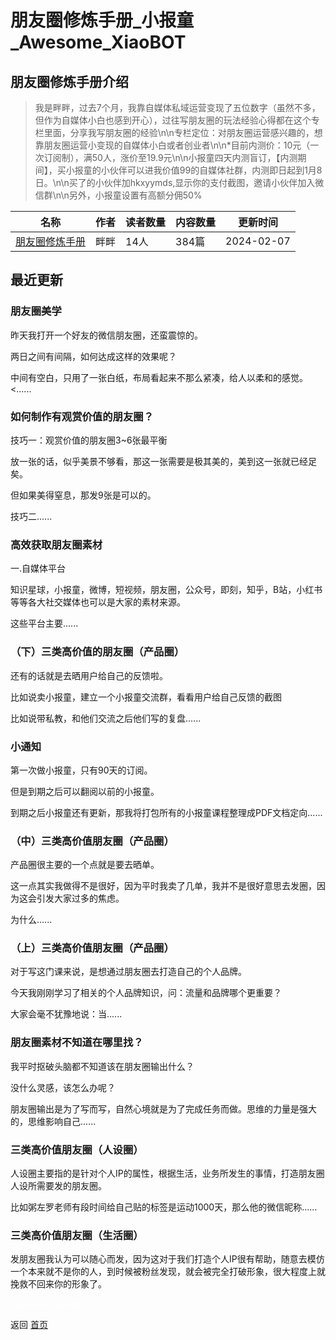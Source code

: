 # 朋友圈修炼手册_小报童_Awesome_XiaoBOT

## 朋友圈修炼手册介绍
> 我是畔畔，过去7个月，我靠自媒体私域运营变现了五位数字（虽然不多，但作为自媒体小白也感到开心），过往写朋友圈的玩法经验心得都在这个专栏里面，分享我写朋友圈的经验\n\n专栏定位：对朋友圈运营感兴趣的，想靠朋友圈运营小变现的自媒体小白或者创业者\n\n*目前内测价：10元（一次订阅制），满50人，涨价至19.9元\n\n小报童四天内测盲订，【内测期间】，买小报童的小伙伴可以进我价值99的自媒体社群，内测即日起到1月8日。\n\n买了的小伙伴加hkxyymds,显示你的支付截图，邀请小伙伴加入微信群\n\n另外，小报童设置有高额分佣50%  
  


|名称|作者|读者数量|内容数量|更新时间|
|---|---|---|---|---|
|[朋友圈修炼手册](https://xiaobot.net/p/hkx0601?refer=0b133df9-27dc-423b-8101-639049001c13)|畔畔|14人|384篇|2024-02-07|

## 最近更新
### 朋友圈美学

昨天我打开一个好友的微信朋友圈，还蛮震惊的。

两日之间有间隔，如何达成这样的效果呢？

中间有空白，只用了一张白纸，布局看起来不那么紧凑，给人以柔和的感觉。<......

### 如何制作有观赏价值的朋友圈？

技巧一：观赏价值的朋友圈3~6张最平衡

放一张的话，似乎美景不够看，那这一张需要是极其美的，美到这一张就已经足矣。

但如果美得窒息，那发9张是可以的。

技巧二......

### 高效获取朋友圈素材

一.自媒体平台

知识星球，小报童，微博，短视频，朋友圈，公众号，即刻，知乎，B站，小红书等等各大社交媒体也可以是大家的素材来源。

这些平台主要......

### （下）三类高价值的朋友圈（产品圈）

还有的话就是去晒用户给自己的反馈啦。

比如说卖小报童，建立一个小报童交流群，看看用户给自己反馈的截图

比如说带私教，和他们交流之后他们写的复盘......

### 小通知

第一次做小报童，只有90天的订阅。

但是到期之后可以翻阅以前的小报童。

到期之后小报童还有更新，那我将打包所有的小报童课程整理成PDF文档定向......

### （中）三类高价值朋友圈（产品圈）

产品圈很主要的一个点就是要去晒单。

这一点其实我做得不是很好，因为平时我卖了几单，我并不是很好意思去发圈，因为这会引发大家过多的焦虑。

为什么......

### （上）三类高价值朋友圈（产品圈）

对于写这门课来说，是想通过朋友圈去打造自己的个人品牌。

今天我刚刚学习了相关的个人品牌知识，问：流量和品牌哪个更重要？

大家会毫不犹豫地说：当......

### 朋友圈素材不知道在哪里找？

我平时抠破头脑都不知道该在朋友圈输出什么？

没什么灵感，该怎么办呢？

朋友圈输出是为了写而写，自然心境就是为了完成任务而做。思维的力量是强大的，思维影响自己......

### 三类高价值朋友圈（人设圈）

人设圈主要指的是针对个人IP的属性，根据生活，业务所发生的事情，打造朋友圈人设所需要发的朋友圈。

比如粥左罗老师有段时间给自己贴的标签是运动1000天，那么他的微信昵称......

### 三类高价值朋友圈（生活圈）

发朋友圈我认为可以随心而发，因为这对于我们打造个人IP很有帮助，随意去模仿一个本来就不是你的人，到时候被粉丝发现，就会被完全打破形象，很大程度上就挽救不回来你的形象了。


<a href="https://github.com/Reno9527/awesome-xiaobot" style="color: white; text-decoration: none;">awesome-xiaobot</a>

返回 [首页](../README.md)
